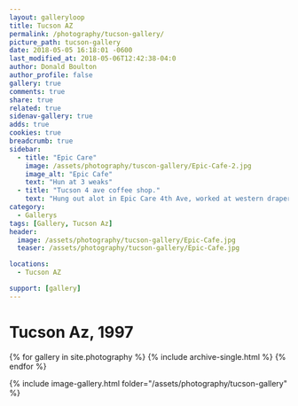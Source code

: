 ```yaml
---
layout: galleryloop
title: Tucson AZ
permalink: /photography/tucson-gallery/
picture_path: tucson-gallery
date: 2018-05-05 16:18:01 -0600
last_modified_at: 2018-05-06T12:42:38-04:0
author: Donald Boulton
author_profile: false
gallery: true
comments: true
share: true
related: true
sidenav-gallery: true
adds: true
cookies: true
breadcrumb: true
sidebar:
  - title: "Epic Care"
    image: /assets/photography/tuscon-gallery/Epic-Cafe-2.jpg
    image_alt: "Epic Cafe"
    text: "Hun at 3 weaks"
  - title: "Tucson 4 ave coffee shop."
    text: "Hung out alot in Epic Care 4th Ave, worked at western drapery down the street."
category:
  - Gallerys
tags: [Gallery, Tucson Az]  
header:
  image: /assets/photography/tucson-gallery/Epic-Cafe.jpg
  teaser: /assets/photography/tucson-gallery/Epic-Cafe.jpg

locations:
  - Tucson AZ

support: [gallery]
---
```

# Tucson Az, 1997

{% for gallery in site.photography %}
  {% include archive-single.html %}
{% endfor %}

{% include image-gallery.html folder="/assets/photography/tucson-gallery" %}